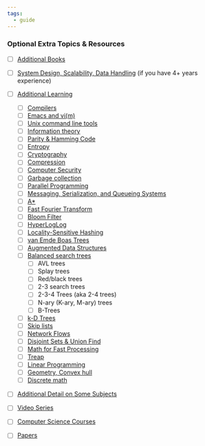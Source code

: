 ```yaml
---
tags:
  - guide
---
```


### Optional Extra Topics & Resources

- [ ] [Additional Books](#additional-books)
- [ ] [System Design, Scalability, Data Handling](#system-design-scalability-data-handling) (if you have 4+ years experience)
- [ ] [Additional Learning](#additional-learning)
    - [ ] [Compilers](#compilers)
    - [ ] [Emacs and vi(m)](#emacs-and-vim)
    - [ ] [Unix command line tools](#unix-command-line-tools)
    - [ ] [Information theory](#information-theory-videos)
    - [ ] [Parity & Hamming Code](#parity--hamming-code-videos)
    - [ ] [Entropy](#entropy)
    - [ ] [Cryptography](#cryptography)
    - [ ] [Compression](#compression)
    - [ ] [Computer Security](#computer-security)
    - [ ] [Garbage collection](#garbage-collection)
    - [ ] [Parallel Programming](#parallel-programming)
    - [ ] [Messaging, Serialization, and Queueing Systems](#messaging-serialization-and-queueing-systems)
    - [ ] [A*](#a)
    - [ ] [Fast Fourier Transform](#fast-fourier-transform)
    - [ ] [Bloom Filter](#bloom-filter)
    - [ ] [HyperLogLog](#hyperloglog)
    - [ ] [Locality-Sensitive Hashing](#locality-sensitive-hashing)
    - [ ] [van Emde Boas Trees](#van-emde-boas-trees)
    - [ ] [Augmented Data Structures](#augmented-data-structures)
    - [ ] [Balanced search trees](#balanced-search-trees)
        - [ ] AVL trees
        - [ ] Splay trees
        - [ ] Red/black trees
        - [ ] 2-3 search trees
        - [ ] 2-3-4 Trees (aka 2-4 trees)
        - [ ] N-ary (K-ary, M-ary) trees
        - [ ] B-Trees
    - [ ] [k-D Trees](#k-d-trees)
    - [ ] [Skip lists](#skip-lists)
    - [ ] [Network Flows](#network-flows)
    - [ ] [Disjoint Sets & Union Find](#disjoint-sets--union-find)
    - [ ] [Math for Fast Processing](#math-for-fast-processing)
    - [ ] [Treap](#treap)
    - [ ] [Linear Programming](#linear-programming-videos)
    - [ ] [Geometry, Convex hull](#geometry-convex-hull-videos)
    - [ ] [Discrete math](#discrete-math)
- [ ] [Additional Detail on Some Subjects](#additional-detail-on-some-subjects)
- [ ] [Video Series](#video-series)
- [ ] [Computer Science Courses](#computer-science-courses)
- [ ] [Papers](#papers)


